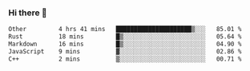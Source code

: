 ### Hi there 👋

<!--
**WShiBin/WShiBin** is a ✨ _special_ ✨ repository because its `README.md` (this file) appears on your GitHub profile.

Here are some ideas to get you started:

- 🔭 I’m currently working on ...
- 🌱 I’m currently learning ...
- 👯 I’m looking to collaborate on ...
- 🤔 I’m looking for help with ...
- 💬 Ask me about ...
- 📫 How to reach me: ...
- 😄 Pronouns: ...
- ⚡ Fun fact: ...
-->

<!--START_SECTION:waka-->

```txt
Other         4 hrs 41 mins   █████████████████████▒░░░   85.01 %
Rust          18 mins         █▒░░░░░░░░░░░░░░░░░░░░░░░   05.64 %
Markdown      16 mins         █▒░░░░░░░░░░░░░░░░░░░░░░░   04.90 %
JavaScript    9 mins          ▓░░░░░░░░░░░░░░░░░░░░░░░░   02.86 %
C++           2 mins          ▒░░░░░░░░░░░░░░░░░░░░░░░░   00.71 %
```

<!--END_SECTION:waka-->
